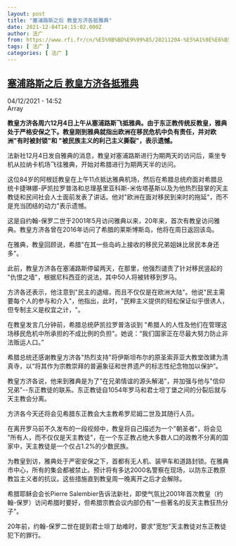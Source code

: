 ```yaml
---
layout: post
title: "塞浦路斯之后 教皇方济各抵雅典"
date: 2021-12-04T14:15:02.000Z
author: 法广
from: https://www.rfi.fr/cn/%E5%9B%BD%E9%99%85/20211204-%E5%A1%9E%E6%B5%A6%E8%B7%AF%E6%96%AF%E4%B9%8B%E5%90%8E-%E6%95%99%E7%9A%87%E6%96%B9%E6%B5%8E%E5%90%84%E6%8A%B5%E9%9B%85%E5%85%B8
tags: [ 法广 ]
categories: [ 法广 ]
---
```

<!--1638627302000-->
[塞浦路斯之后 教皇方济各抵雅典](https://www.rfi.fr/cn/%E5%9B%BD%E9%99%85/20211204-%E5%A1%9E%E6%B5%A6%E8%B7%AF%E6%96%AF%E4%B9%8B%E5%90%8E-%E6%95%99%E7%9A%87%E6%96%B9%E6%B5%8E%E5%90%84%E6%8A%B5%E9%9B%85%E5%85%B8)
------

<div>
<div>04/12/2021 - 14:52</div>Array<p><strong>                    教皇方济各周六12月4日上午从塞浦路斯飞抵雅典。由于东正教传统反教皇，雅典处于严格安保之下。教皇刚到雅典就指出欧洲在移民危机中负有责任，并对欧洲"有时被封锁"和 "被民族主义的利己主义撕裂"，表示遗憾。                </strong></p><div >                    <p>法新社12月4日发自雅典的消息，教皇对塞浦路斯进行为期两天的访问后，乘坐专机从拉纳卡机场飞往雅典，开始对希腊进行为期两天半的访问。</p><p>这位84岁的阿根廷教皇在上午11点抵达雅典机场，然后在希腊总统府面对希腊总统卡捷琳娜-萨凯拉罗普洛和总理基里亚科斯-米佐塔基斯以及为他热烈鼓掌的天主教徒和民间社会人士面前发表了讲话。他对"欧洲在面对移民到来时的拖延"，而不是充当团结的动力"表示遗憾。</p><p>这是自约翰-保罗二世于2001年5月访问雅典以来，20年来，首次有教皇访问雅典。教皇方济各曾在2016年访问了希腊的莱斯博斯岛，他将在周日返回该岛。</p><p>在雅典，教皇回顾说，希腊"在其一些岛屿上接收的移民兄弟姐妹比居民本身还多"。</p><p>此前，教皇方济各在塞浦路斯停留两天，在那里，他强烈谴责了针对移民竖起的 "仇恨之墙"，根据尼科西亚的说法，其中50人将被转移到罗马。</p><p>方济各还表示，他注意到"民主的退缩，而且不仅仅是在欧洲大陆"。他说"民主需要每个人的参与和介入"，他指出，此时，"民粹主义提供的轻松保证似乎很诱人，但专制主义是权宜之计，"。</p><p>在教皇发言几分钟前，希腊总统萨凯拉罗普洛谈到 "希腊人的人性及他们在管理这场移民危机中所承担的不成比例的负担"。她说：“我们国家正在尽最大努力防止非法贩运人口。”</p><p>希腊总统还感谢教皇方济各"热烈支持"将伊斯坦布尔的原圣索菲亚大教堂改建为清真寺，以“将其作为宗教崇拜的普遍象征和世界遗产的标志性纪念物加以保护”。</p><p>教皇方济各说，他来到雅典是为了"在兄弟情谊的源头解渴"，并加强与他与"信仰兄弟"--东正教徒的联系。东正教徒自1054年罗马和君士坦丁堡之间的分裂后就与天主教会分离。</p><p>方济各今天还将会见希腊东正教会大主教希罗尼姆二世及其随行人员。</p><p>在离开罗马前不久发布的一段视频中，教皇将自己描述为一个"朝圣者"，将会见 "所有人，而不仅仅是天主教徒"，在一个东正教占绝大多数人口的政教不分离的国家中，天主教徒是一个仅占1.2%的少数民族。</p><p>为教皇到访，雅典处于严密安保之下，首都有无人机、装甲车和道路封锁。在雅典市中心，所有的集会都被禁止。预计将有多达2000名警察在现场，以防东正教原教旨主义者的抗议。这些措施直到教皇周一晚离开之后才会解除。</p><p>希腊耶稣会会长Pierre Salembier告诉法新社，即使气氛比2001年首次教皇（约翰-保罗）访问希腊时要好，但希腊宗教会议内部仍有"一些著名的反天主教狂热分子"。</p><p>20年前，约翰-保罗二世在提到君士坦丁劫难时，要求"宽恕"天主教徒对东正教徒犯下的罪行。</p>                                            <div data-selfpromo-newsletter>    </div>    <div data-selfpromo-app>    </div>                </div>
</div>
